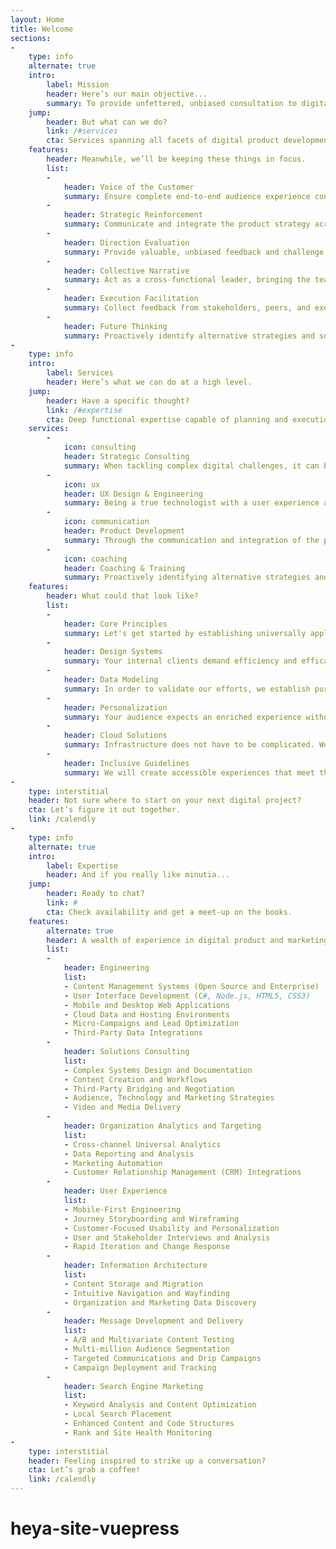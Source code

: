 ```yaml
---
layout: Home
title: Welcome
sections:
- 
    type: info
    alternate: true
    intro:
        label: Mission
        header: Here’s our main objective...
        summary: To provide unfettered, unbiased consultation to digital teams through the application of deep functional expertise in technical and user-centric solutions. Through an increase in cross-functional understanding and communication, generate demonstrable outcomes for the overall betterment of organization solutions and people.
    jump:
        header: But what can we do?
        link: /#services
        cta: Services spanning all facets of digital product development.
    features:
        header: Meanwhile, we’ll be keeping these things in focus.
        list:
        - 
            header: Voice of the Customer
            summary: Ensure complete end-to-end audience experience consideration through every stage of digital product development
        -
            header: Strategic Reinforcement
            summary: Communicate and integrate the product strategy across teams, creating internal alignment and enthusiasm
        -
            header: Direction Evaluation
            summary: Provide valuable, unbiased feedback and challenge the status quo, keeping purpose and audience as a focal point
        -
            header: Collective Narrative
            summary: Act as a cross-functional leader, bringing the teams together under a shared understanding of the respective business and audience goals
        -
            header: Execution Facilitation
            summary: Collect feedback from stakeholders, peers, and executives through probing questions about solutions and teams, providing ideas for improvements (people, process, technology) to peers and department heads
        -
            header: Future Thinking
            summary: Proactively identify alternative strategies and solutions relevant to individual practice areas, while supporting the development of capabilities required to support uninterrupted delivery
- 
    type: info
    intro:
        label: Services
        header: Here’s what we can do at a high level.
    jump:
        header: Have a specific thought?
        link: /#expertise
        cta: Deep functional expertise capable of planning and execution.
    services:
        -
            icon: consulting
            header: Strategic Consulting
            summary: When tackling complex digital challenges, it can be difficult to know where to start, where to go, or how to get there. I offer truly cross-functional strategy that bridges the activities between an organization’s teams and – with exceptional communication – brings those teams together under a shared understanding of business and audience goals.
        -
            icon: ux
            header: UX Design & Engineering
            summary: Being a true technologist with a user experience acumen, design thinking process, and keen sense of marketing objectives is my key differentiator. Bringing seasoned experience in myriad middle-market and enterprise business solutions, every project benefits from my real-world applications and deep functional expertise.
        -
            icon: communication
            header: Product Development
            summary: Through the communication and integration of the product strategy across teams, I can ensure internal alignment and enthusiasm. Strategic reinforcement, direction evaluation, and a collective narrative across teams guide a human-centric approach geared toward the success of your stakeholders, talent and audiences alike.
        -
            icon: coaching
            header: Coaching & Training
            summary: Proactively identifying alternative strategies and relevant solutions requires supporting the development of your organization’s internal capabilities. My methodology ultimately assists peers in becoming modern, digitally savvy individuals and identifies gaps in tools and processes that would otherwise hinder performance.
    features:
        header: What could that look like?
        list:
        -
            header: Core Principles
            summary: Let's get started by establishing universally applied guidelines for action, stemming from research-driven insights and your organization's mission.
        -
            header: Design Systems
            summary: Your internal clients demand efficiency and efficacy. Let's deliver a shared visual language that fosters discussion, collaboration, and garners both.
        -
            header: Data Modeling
            summary: In order to validate our efforts, we establish purpose-driven measurement conventions that hold up across your various platforms.
        -
            header: Personalization
            summary: Your audience expects an enriched experience without the creep-factor, which we can accomplish through ethical data collection and complementary tactics.
        -
            header: Cloud Solutions
            summary: Infrastructure does not have to be complicated. We can responsibly modernize your technology stack with platforms that drive understanding and growth.
        -
            header: Inclusive Guidelines
            summary: We will create accessible experiences that meet the needs of a larger audience without special adaptation through inclusive methods and workshops.
-
    type: interstitial
    header: Not sure where to start on your next digital project?
    cta: Let’s figure it out together.
    link: /calendly
-
    type: info
    alternate: true
    intro:
        label: Expertise
        header: And if you really like minutia...
    jump:
        header: Ready to chat?
        link: #
        cta: Check availability and get a meet-up on the books.
    features:
        alternate: true
        header: A wealth of experience in digital product and marketing tactics.
        list: 
        -   
            header: Engineering
            list: 
            - Content Management Systems (Open Source and Enterprise)
            - User Interface Development (C#, Node.js, HTML5, CSS3)
            - Mobile and Desktop Web Applications
            - Cloud Data and Hosting Environments
            - Micro-Campaigns and Lead Optimization
            - Third-Party Data Integrations
        -   
            header: Solutions Consulting
            list: 
            - Complex Systems Design and Documentation
            - Content Creation and Workflows
            - Third-Party Bridging and Negotiation
            - Audience, Technology and Marketing Strategies
            - Video and Media Delivery
        -   
            header: Organization Analytics and Targeting
            list: 
            - Cross-channel Universal Analytics
            - Data Reporting and Analysis
            - Marketing Automation
            - Customer Relationship Management (CRM) Integrations 
        -   
            header: User Experience
            list: 
            - Mobile-First Engineering
            - Journey Storyboarding and Wireframing
            - Customer-Focused Usability and Personalization
            - User and Stakeholder Interviews and Analysis
            - Rapid Iteration and Change Response
        -   
            header: Information Architecture
            list: 
            - Content Storage and Migration
            - Intuitive Navigation and Wayfinding
            - Organization and Marketing Data Discovery
        -   
            header: Message Development and Delivery
            list: 
            - A/B and Multivariate Content Testing
            - Multi-million Audience Segmentation
            - Targeted Communications and Drip Campaigns
            - Campaign Deployment and Tracking
        -   
            header: Search Engine Marketing
            list: 
            - Keyword Analysis and Content Optimization
            - Local Search Placement
            - Enhanced Content and Code Structures
            - Rank and Site Health Monitoring
-
    type: interstitial
    header: Feeling inspired to strike up a conversation? 
    cta: Let’s grab a coffee!
    link: /calendly
---
```

# heya-site-vuepress

